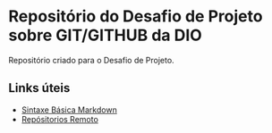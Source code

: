 # Repositório do Desafio de Projeto sobre GIT/GITHUB da DIO

Repositório criado para o Desafio de Projeto.


## Links úteis
- [Sintaxe Básica Markdown](https://www.markdownguide.org/) 
- [Repósitorios Remoto](https://docs.github.com/pt/get-started/getting-started-with-git/about-remote-repositories)
